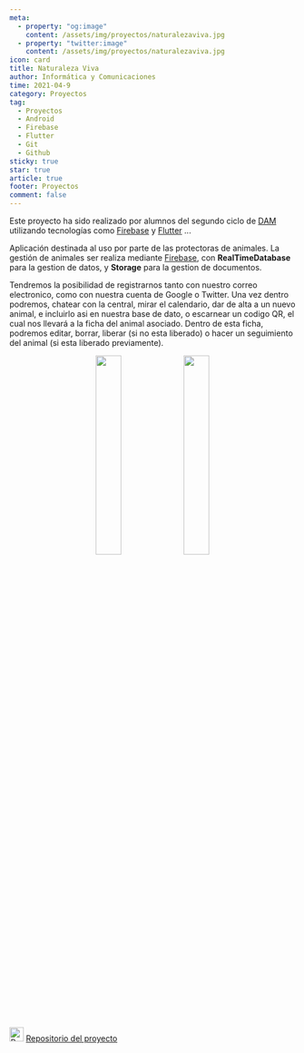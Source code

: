 ```yaml
---
meta: 
  - property: "og:image"
    content: /assets/img/proyectos/naturalezaviva.jpg
  - property: "twitter:image"
    content: /assets/img/proyectos/naturalezaviva.jpg
icon: card
title: Naturaleza Viva
author: Informática y Comunicaciones
time: 2021-04-9
category: Proyectos
tag:
  - Proyectos
  - Android
  - Firebase
  - Flutter
  - Git
  - Github
sticky: true
star: true
article: true
footer: Proyectos
comment: false
---
```


Este proyecto ha sido realizado por alumnos del segundo ciclo de [DAM](/fp_reglada/dam/) utilizando tecnologías como [Firebase](https://firebase.google.com/) y [Flutter](https://flutter.dev/) ...

Aplicación destinada al uso por parte de las protectoras de animales. La gestión de animales ser realiza mediante [Firebase](https://firebase.google.com/), con **RealTimeDatabase** para la gestion de datos, y **Storage** para la gestion de documentos.

Tendremos la posibilidad de registrarnos tanto con nuestro correo electronico, como con nuestra cuenta de Google o Twitter. Una vez dentro podremos, chatear con la central, mirar el calendario, dar de alta a un nuevo animal, e incluirlo asi en nuestra base de dato, o escarnear un codigo QR, el cual nos llevará a la ficha del animal asociado. Dentro de esta ficha, podremos editar, borrar, liberar (si no esta liberado) o hacer un seguimiento del animal (si esta liberado previamente).

<p style="text-align:center;">
  <img src="/assets/img/proyectos/naturalezaviva.jpg" width="30%"/>
  <img src="/assets/img/proyectos/naturalezaviva_2.jpg" width="30%"/>
</p>

<img alt="Repositorio" src="/assets/icon/github-logo.png" width="25px"/> [ Repositorio del proyecto](https://github.com/CIFP-Virgen-de-Gracia/NaturalezaViva)
<!-- more -->